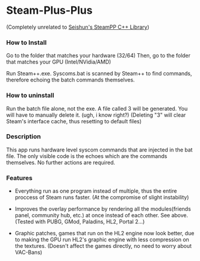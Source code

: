 # Steam-Plus-Plus
(Completely unrelated to [Seishun's SteamPP C++ Library](https://github.com/seishun/SteamPP))
### How to Install

Go to the folder that matches your hardware (32/64)
Then, go to the folder that matches your GPU (Intel/NVidia/AMD)

Run Steam++.exe. Syscoms.bat is scanned by Steam++ to find commands, therefore echoing the batch commands themselves.

### How to uninstall

Run the batch file alone, not the exe. 
A file called 3 will be generated. You will have to manually delete it. (ugh, i know right?)
(Deleting "3" will clear Steam's interface cache, thus resetting to default files)

### Description

This app runs hardware level syscom commands that are injected in the bat file. 
The only visible code is the echoes which are the commands themselves. No further actions are required.


### Features

+ Everything run as one program instead of multiple, thus the entire proccess of Steam runs faster. (At the compromise of slight instability)

+ Improves the overlay performance by rendering all the modules(friends panel, community hub, etc.)
  at once instead of each other. See above. (Tested with PUBG, GMod, Paladins, HL2, Portal 2...)

+ Graphic patches, games that run on the HL2 engine now look better, due to making the GPU run HL2's graphic engine with less compression on the textures. (Doesn't affect the games directly, no need to worry about VAC-Bans)
